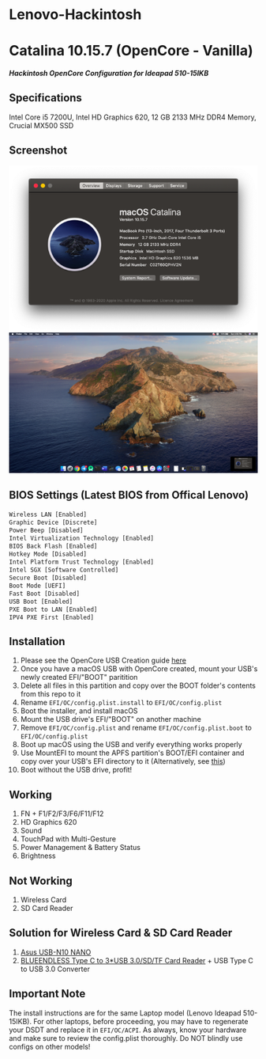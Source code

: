 # Lenovo-Hackintosh


# Catalina 10.15.7 (OpenCore - Vanilla)
##### Hackintosh OpenCore Configuration for Ideapad 510-15IKB

## Specifications
Intel Core i5 7200U, Intel HD Graphics 620, 12 GB 2133 MHz DDR4 Memory, Crucial MX500 SSD

##  Screenshot

![alt text](Screenshots/1.png)
![alt text](Screenshots/2.png)

## BIOS Settings (Latest BIOS from Offical Lenovo)

```
Wireless LAN [Enabled]
Graphic Device [Discrete]
Power Beep [Disabled]
Intel Virtualization Technology [Enabled]
BIOS Back Flash [Enabled]
Hotkey Mode [Disabled]
Intel Platform Trust Technology [Enabled]
Intel SGX [Software Controlled]
Secure Boot [Disabled]
Boot Mode [UEFI]
Fast Boot [Disabled]
USB Boot [Enabled]
PXE Boot to LAN [Enabled]
IPV4 PXE First [Enabled]
```

## Installation
1. Please see the OpenCore USB Creation guide [here](https://dortania.github.io/OpenCore-Install-Guide/installer-guide)
2. Once you have a macOS USB with OpenCore created, mount your USB's newly created EFI/"BOOT" paritition
3. Delete all files in this partition and copy over the BOOT folder's contents from this repo to it
4. Rename `EFI/OC/config.plist.install` to `EFI/OC/config.plist`
5. Boot the installer, and install macOS
6. Mount the USB drive's EFI/"BOOT" on another machine
7. Remove `EFI/OC/config.plist` and rename `EFI/OC/config.plist.boot` to `EFI/OC/config.plist`
8. Boot up macOS using the USB and verify everything works properly
9. Use MountEFI to mount the APFS partition's BOOT/EFI container and copy over your USB's EFI directory to it (Alternatively, see [this](https://dortania.github.io/OpenCore-Post-Install/universal/oc2hdd.html))
10. Boot without the USB drive, profit!

## Working
1. FN + F1/F2/F3/F6/F11/F12
2. HD Graphics 620
3. Sound
4. TouchPad with Multi-Gesture
5. Power Management & Battery Status
6. Brightness

## Not Working
1. Wireless Card
2. SD Card Reader

## Solution for Wireless Card & SD Card Reader
1. [Asus USB-N10 NANO](https://www.asus.com/Networking/USBN10_NANO/)
2. [BLUEENDLESS Type C to 3*USB 3.0/SD/TF Card Reader](https://tr.banggood.com/Blueendless-HC401-9-in-1-Type-C-to-3-Port-USB-3_0-HDMI-SD-TF-Card-Reader-Data-Hub-p-1555789.html?cur_warehouse=CN) + USB Type C to USB 3.0 Converter


## Important Note
The install instructions are for the same Laptop model (Lenovo Ideapad 510-15IKB). For other laptops, before proceeding, you may have to regenerate your DSDT and replace it in `EFI/OC/ACPI`. As always, know your hardware and make sure to review the config.plist thoroughly. Do NOT blindly use configs on other models!
